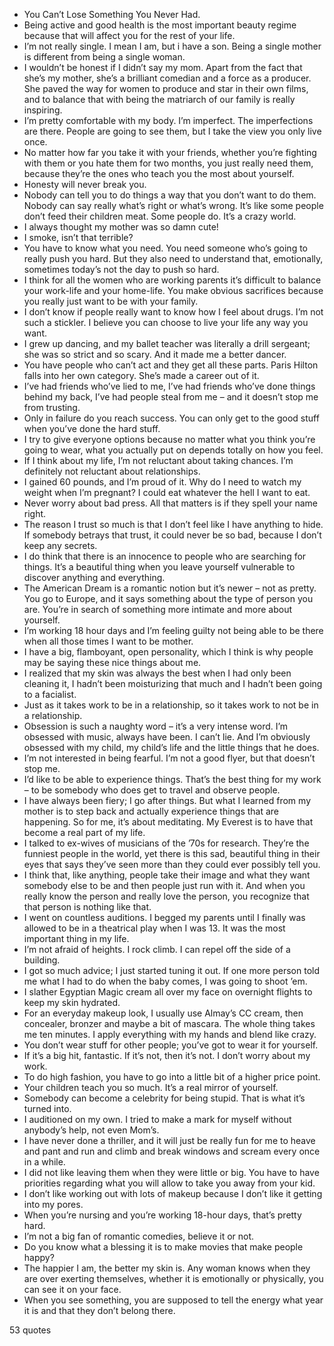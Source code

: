 - You Can’t Lose Something You Never Had.
 - Being active and good health is the most important beauty regime because that will affect you for the rest of your life.
 - I’m not really single. I mean I am, but i have a son. Being a single mother is different from being a single woman.
 - I wouldn’t be honest if I didn’t say my mom. Apart from the fact that she’s my mother, she’s a brilliant comedian and a force as a producer. She paved the way for women to produce and star in their own films, and to balance that with being the matriarch of our family is really inspiring.
 - I’m pretty comfortable with my body. I’m imperfect. The imperfections are there. People are going to see them, but I take the view you only live once.
 - No matter how far you take it with your friends, whether you’re fighting with them or you hate them for two months, you just really need them, because they’re the ones who teach you the most about yourself.
 - Honesty will never break you.
 - Nobody can tell you to do things a way that you don’t want to do them. Nobody can say really what’s right or what’s wrong. It’s like some people don’t feed their children meat. Some people do. It’s a crazy world.
 - I always thought my mother was so damn cute!
 - I smoke, isn’t that terrible?
 - You have to know what you need. You need someone who’s going to really push you hard. But they also need to understand that, emotionally, sometimes today’s not the day to push so hard.
 - I think for all the women who are working parents it’s difficult to balance your work-life and your home-life. You make obvious sacrifices because you really just want to be with your family.
 - I don’t know if people really want to know how I feel about drugs. I’m not such a stickler. I believe you can choose to live your life any way you want.
 - I grew up dancing, and my ballet teacher was literally a drill sergeant; she was so strict and so scary. And it made me a better dancer.
 - You have people who can’t act and they get all these parts. Paris Hilton falls into her own category. She’s made a career out of it.
 - I’ve had friends who’ve lied to me, I’ve had friends who’ve done things behind my back, I’ve had people steal from me – and it doesn’t stop me from trusting.
 - Only in failure do you reach success. You can only get to the good stuff when you’ve done the hard stuff.
 - I try to give everyone options because no matter what you think you’re going to wear, what you actually put on depends totally on how you feel.
 - If I think about my life, I’m not reluctant about taking chances. I’m definitely not reluctant about relationships.
 - I gained 60 pounds, and I’m proud of it. Why do I need to watch my weight when I’m pregnant? I could eat whatever the hell I want to eat.
 - Never worry about bad press. All that matters is if they spell your name right.
 - The reason I trust so much is that I don’t feel like I have anything to hide. If somebody betrays that trust, it could never be so bad, because I don’t keep any secrets.
 - I do think that there is an innocence to people who are searching for things. It’s a beautiful thing when you leave yourself vulnerable to discover anything and everything.
 - The American Dream is a romantic notion but it’s newer – not as pretty. You go to Europe, and it says something about the type of person you are. You’re in search of something more intimate and more about yourself.
 - I’m working 18 hour days and I’m feeling guilty not being able to be there when all those times I want to be mother.
 - I have a big, flamboyant, open personality, which I think is why people may be saying these nice things about me.
 - I realized that my skin was always the best when I had only been cleaning it, I hadn’t been moisturizing that much and I hadn’t been going to a facialist.
 - Just as it takes work to be in a relationship, so it takes work to not be in a relationship.
 - Obsession is such a naughty word – it’s a very intense word. I’m obsessed with music, always have been. I can’t lie. And I’m obviously obsessed with my child, my child’s life and the little things that he does.
 - I’m not interested in being fearful. I’m not a good flyer, but that doesn’t stop me.
 - I’d like to be able to experience things. That’s the best thing for my work – to be somebody who does get to travel and observe people.
 - I have always been fiery; I go after things. But what I learned from my mother is to step back and actually experience things that are happening. So for me, it’s about meditating. My Everest is to have that become a real part of my life.
 - I talked to ex-wives of musicians of the ’70s for research. They’re the funniest people in the world, yet there is this sad, beautiful thing in their eyes that says they’ve seen more than they could ever possibly tell you.
 - I think that, like anything, people take their image and what they want somebody else to be and then people just run with it. And when you really know the person and really love the person, you recognize that that person is nothing like that.
 - I went on countless auditions. I begged my parents until I finally was allowed to be in a theatrical play when I was 13. It was the most important thing in my life.
 - I’m not afraid of heights. I rock climb. I can repel off the side of a building.
 - I got so much advice; I just started tuning it out. If one more person told me what I had to do when the baby comes, I was going to shoot ’em.
 - I slather Egyptian Magic cream all over my face on overnight flights to keep my skin hydrated.
 - For an everyday makeup look, I usually use Almay’s CC cream, then concealer, bronzer and maybe a bit of mascara. The whole thing takes me ten minutes. I apply everything with my hands and blend like crazy.
 - You don’t wear stuff for other people; you’ve got to wear it for yourself.
 - If it’s a big hit, fantastic. If it’s not, then it’s not. I don’t worry about my work.
 - To do high fashion, you have to go into a little bit of a higher price point.
 - Your children teach you so much. It’s a real mirror of yourself.
 - Somebody can become a celebrity for being stupid. That is what it’s turned into.
 - I auditioned on my own. I tried to make a mark for myself without anybody’s help, not even Mom’s.
 - I have never done a thriller, and it will just be really fun for me to heave and pant and run and climb and break windows and scream every once in a while.
 - I did not like leaving them when they were little or big. You have to have priorities regarding what you will allow to take you away from your kid.
 - I don’t like working out with lots of makeup because I don’t like it getting into my pores.
 - When you’re nursing and you’re working 18-hour days, that’s pretty hard.
 - I’m not a big fan of romantic comedies, believe it or not.
 - Do you know what a blessing it is to make movies that make people happy?
 - The happier I am, the better my skin is. Any woman knows when they are over exerting themselves, whether it is emotionally or physically, you can see it on your face.
 - When you see something, you are supposed to tell the energy what year it is and that they don’t belong there.

53 quotes